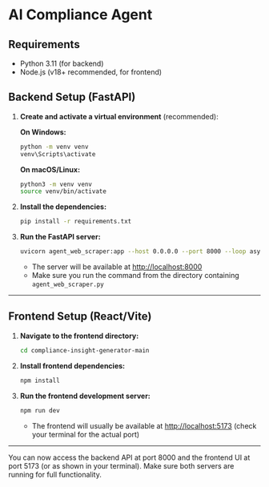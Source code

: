 # AI Compliance Agent

## Requirements
- Python 3.11 (for backend)
- Node.js (v18+ recommended, for frontend)

## Backend Setup (FastAPI)

1. **Create and activate a virtual environment** (recommended):
   
   **On Windows:**
   ```sh
   python -m venv venv
   venv\Scripts\activate
   ```
   
   **On macOS/Linux:**
   ```sh
   python3 -m venv venv
   source venv/bin/activate
   ```

2. **Install the dependencies:**
   ```sh
   pip install -r requirements.txt
   ```

3. **Run the FastAPI server:**
   ```sh
   uvicorn agent_web_scraper:app --host 0.0.0.0 --port 8000 --loop asyncio
   ```
   - The server will be available at [http://localhost:8000](http://localhost:8000)
   - Make sure you run the command from the directory containing `agent_web_scraper.py`

---

## Frontend Setup (React/Vite)

1. **Navigate to the frontend directory:**
   ```sh
   cd compliance-insight-generator-main
   ```

2. **Install frontend dependencies:**
   ```sh
   npm install
   ```

3. **Run the frontend development server:**
   ```sh
   npm run dev
   ```
   - The frontend will usually be available at [http://localhost:5173](http://localhost:5173) (check your terminal for the actual port)

---

You can now access the backend API at port 8000 and the frontend UI at port 5173 (or as shown in your terminal). Make sure both servers are running for full functionality.